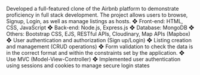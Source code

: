 Developed a full-featured clone of the Airbnb platform to demonstrate proficiency in full stack development. The
project allows users to browse, Signup, Login, as well as manage listings as hosts.
❖ Front-end: HTML, CSS, JavaScript
❖ Back-end: Node.js, Express.js
❖ Database: MongoDB
❖ Others: Bootstrap CSS, EJS, RESTful APIs, Cloudinary, Map APIs (Mapbox)
❖ User authentication and authorization (Sign up/Login)
❖ Listing creation and management (CRUD operations)
❖ Form validation to check the data is in the correct format and within the constraints set by the application.
❖ Use MVC (Model-View-Controller)
❖ Implemented user authentication using sessions and cookies to manage secure login states
